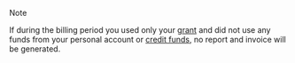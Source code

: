 > [!NOTE]
>
> If during the billing period you used only your [grant](../concepts/bonus-account.md) and did not use any funds from your personal account or [credit funds](../concepts/credit-limit.md), no report and invoice will be generated.

